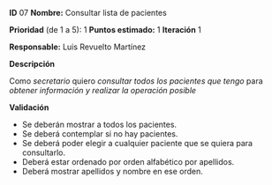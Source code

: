 **ID** 07 **Nombre:** Consultar lista de pacientes

**Prioridad** (de 1 a 5): 1 **Puntos estimado:** 1 **Iteración** 1

**Responsable:** Luis Revuelto Martínez

**Descripción**

Como *secretario* quiero *consultar todos los pacientes que tengo* para *obtener información y realizar la operación posible*

**Validación**

- Se deberán mostrar a todos los pacientes.
- Se deberá contemplar si no hay pacientes.
- Se deberá poder elegir a cualquier paciente que se quiera para consultarlo.
- Deberá estar ordenado por orden alfabético por apellidos.
- Deberá mostrar apellidos y nombre en ese orden.
